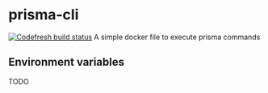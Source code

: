 # prisma-cli
[![Codefresh build status]( https://g.codefresh.io/api/badges/pipeline/plmercereau/platyplus%2Fprisma-cli%2Fprisma-cli?branch=master&key=eyJhbGciOiJIUzI1NiJ9.NWI5M2U0MGQwNTdiOGUwMDAxZmFkMjgx.OXdTB7Vte67YoKtDo9yes3tLkr8usTBnsY7t8HtTkyg&type=cf-1)]( https://g.codefresh.io/repositories/platyplus/prisma-cli/builds?filter=trigger:build;branch:master;service:5b9c0c94e88521e56a7abb42~prisma-cli)
A simple docker file to execute prisma commands
## Environment variables
TODO
